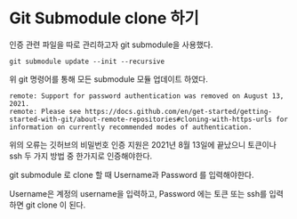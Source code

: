 # Git Submodule clone 하기

인증 관련 파일을 따로 관리하고자 git submodule을 사용했다.

```text
git submodule update --init --recursive
```
위 git 명령어를 통해 모든 submodule 모듈 업데이트 하였다.

```text
remote: Support for password authentication was removed on August 13, 2021.
remote: Please see https://docs.github.com/en/get-started/getting-started-with-git/about-remote-repositories#cloning-with-https-urls for information on currently recommended modes of authentication. 
```
위의 오류는 깃허브의 비밀번호 인증 지원은 2021년 8월 13일에 끝났으니 토큰이나 ssh 두 가지 방법 중 한가지로 인증해야한다.

git submodule 로 clone 할 때 Username과 Password 를 입력해야한다.

Username은 계정의 username을 입력하고, Password 에는 토큰 또는 ssh를 입력하면 
git clone 이 된다.